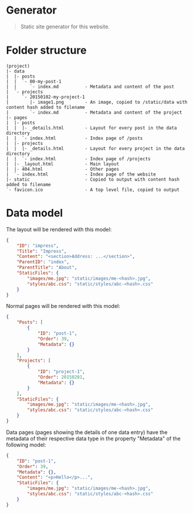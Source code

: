 # Generator

> Static site generator for this website.

# Folder structure

```
(project)
|- data
|  |- posts
|  |  `- 00-my-post-1
|  |     `- index.md          - Metadata and content of the post
|  `- projects
|     `- 20150102-my-project-1
|        |- image1.png        - An image, copied to /static/data with content hash added to filename
|        `- index.md          - Metadata and content of the project
|- pages
|  |- posts
|  |  |- _details.html        - Layout for every post in the data directory
|  |  `- index.html           - Index page of /posts
|  |- projects
|  |  |- _details.html        - Layout for every project in the data directory
|  |  `- index.html           - Index page of /projects
|  |- _layout.html            - Main layout
|  |- 404.html                - Other pages
|  `- index.html              - Index page of the website
|- static                     - Copied to output with content hash added to filename
`- favicon.ico                - A top level file, copied to output
```

# Data model

The layout will be rendered with this model:

```json
{
    "ID": "impress",
    "Title": "Impress",
    "Content": "<section>Address: ...</section>",
    "ParentID": "index",
    "ParentTitle": "About",
    "StaticFiles": {
        "images/me.jpg": "static/images/me-<hash>.jpg",
        "styles/abc.css": "static/styles/abc-<hash>.css"
    }
}
```

Normal pages will be rendered with this model:

```json
{
    "Posts": [
        {
            "ID": "post-1",
            "Order": 39,
            "Metadata": {}
        }
    ],
    "Projects": [
        {
            "ID": "project-1",
            "Order": 20150201,
            "Metadata": {}
        }
    ],
    "StaticFiles": {
        "images/me.jpg": "static/images/me-<hash>.jpg",
        "styles/abc.css": "static/styles/abc-<hash>.css"
    }
}
```

Data pages (pages showing the details of one data entry) have the metadata of their respective data type in the property "Metadata" of the following model:

```json
{
    "ID": "post-1",
	"Order": 39,
	"Metadata": {},
	"Content": "<p>Hello</p>...",
    "StaticFiles": {
        "images/me.jpg": "static/images/me-<hash>.jpg",
        "styles/abc.css": "static/styles/abc-<hash>.css"
    }
}
```
